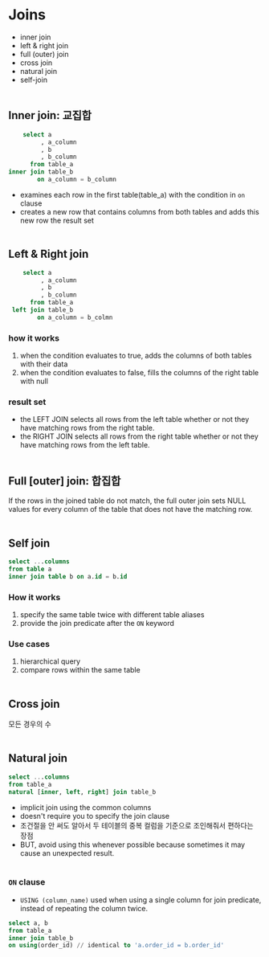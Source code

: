 # Joins
- inner join
- left & right join
- full (outer) join
- cross join
- natural join
- self-join
<br/><br/>

## Inner join: 교집합
```sql
    select a
         , a_column
         , b
         , b_column
      from table_a
inner join table_b
        on a_column = b_column
```
- examines each row in the first table(table_a) with the condition in `on` clause 
- creates a new row that contains columns from both tables and adds this new row the result set
<br/><br/>

## Left & Right join
```sql
    select a
         , a_column
         , b
         , b_column
      from table_a
 left join table_b
        on a_column = b_colmn     
```
### how it works
1. when the condition evaluates to true, adds the columns of both tables with their data 
2. when the condition evaluates to false, fills the columns of the right table with null

### result set
- the LEFT JOIN selects all rows from the left table whether or not they have matching rows from the right table.
- the RIGHT JOIN selects all rows from the right table whether or not they have matching rows from the left table.
<br/><br/>

## Full [outer] join: 합집합
If the rows in the joined table do not match, the full outer join sets NULL values for every column of the table that does not have the matching row.
<br/><br/>

## Self join
```sql
select ...columns
from table a
inner join table b on a.id = b.id
```
### How it works
1. specify the same table twice with different table aliases
2. provide the join predicate after the `ON` keyword

### Use cases
1. hierarchical query
2. compare rows within the same table
<br/><br/>

## Cross join
모든 경우의 수
<br/><br/>

## Natural join
```sql
select ...columns
from table_a
natural [inner, left, right] join table_b
```
- implicit join using the common columns 
- doesn't require you to specify the join clause
- 조건절을 안 써도 알아서 두 테이블의 중복 컬럼을 기준으로 조인해줘서 편하다는 장점
- BUT, avoid using this whenever possible because sometimes it may cause an unexpected result.
<br/><br/>

### `ON` clause
- `USING (column_name)`
used when using a single column for join predicate, instead of repeating the column twice.

```sql
select a, b 
from table_a
inner join table_b
on using(order_id) // identical to 'a.order_id = b.order_id'
```


